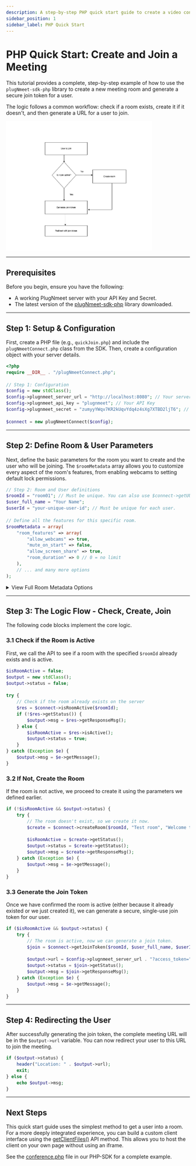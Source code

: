```yaml
---
description: A step-by-step PHP quick start guide to create a video conference room and generate a secure join token using the Plug-N-Meet PHP SDK.
sidebar_position: 1
sidebar_label: PHP Quick Start
---
```


# PHP Quick Start: Create and Join a Meeting

This tutorial provides a complete, step-by-step example of how to use the `plugNmeet-sdk-php` library to create a new meeting room and generate a secure join token for a user.

The logic follows a common workflow: check if a room exists, create it if it doesn't, and then generate a URL for a user to join.

<img src="/img/tutorials/quick_join_flow.png" width="400" alt="Quick Join Logic Flow" loading="lazy"/>

---

## Prerequisites

Before you begin, ensure you have the following:

- A working PlugNmeet server with your API Key and Secret.
- The latest version of the [plugNmeet-sdk-php](https://github.com/mynaparrot/plugNmeet-sdk-php/releases) library downloaded.

---

## Step 1: Setup & Configuration

First, create a PHP file (e.g., `quickJoin.php`) and include the `plugNmeetConnect.php` class from the SDK. Then, create a configuration object with your server details.

```php
<?php
require __DIR__ . "/plugNmeetConnect.php";

// Step 1: Configuration
$config = new stdClass();
$config->plugnmeet_server_url = "http://localhost:8080"; // Your server URL
$config->plugnmeet_api_key = "plugnmeet"; // Your API Key
$config->plugnmeet_secret = "zumyyYWqv7KR2kUqvYdq4z4sXg7XTBD2ljT6"; // Your API Secret

$connect = new plugNmeetConnect($config);
```

---

## Step 2: Define Room & User Parameters

Next, define the basic parameters for the room you want to create and the user who will be joining. The `$roomMetadata` array allows you to customize every aspect of the room's features, from enabling webcams to setting default lock permissions.

```php
// Step 2: Room and User definitions
$roomId = "room01"; // Must be unique. You can also use $connect->getUUID();
$user_full_name = "Your Name";
$userId = "your-unique-user-id"; // Must be unique for each user.

// Define all the features for this specific room.
$roomMetadata = array(
    "room_features" => array(
        "allow_webcams" => true,
        "mute_on_start" => false,
        "allow_screen_share" => true,
        "room_duration" => 0 // 0 = no limit
    ),
    // ... and many more options
);
```

<details>
<summary>View Full Room Metadata Options</summary>

```php
$roomMetadata = array(
    "room_features" => array(
        "allow_webcams" => true,
        "mute_on_start" => false,
        "allow_screen_share" => true,
        "allow_rtmp" => true,
        "allow_view_other_webcams" => true,
        "allow_view_other_users_list" => true,
        "admin_only_webcams" => false,
        "enable_analytics" => true,
        "allow_virtual_bg" => true,
        "allow_raise_hand" => true,
        "room_duration" => 0 // in minutes. 0 = no limit/unlimited
    ),
    "recording_features" => array(
        "is_allow" => true,
        "is_allow_cloud" => true,
        "is_allow_local" => true,
        "enable_auto_cloud_recording" => false
    ),
    "chat_features" => array(
        "allow_chat" => true,
        "allow_file_upload" => true
    ),
    "shared_note_pad_features" => array(
        "allowed_shared_note_pad" => true
    ),
    "whiteboard_features" => array(
        "allowed_whiteboard" => true,
        //"preload_file" => "https://mydomain.com/text_book.pdf"
    ),
    "external_media_player_features" => array(
        "allowed_external_media_player" => true
    ),
    "waiting_room_features" => array(
        "is_active" => false,
    ),
    "breakout_room_features" => array(
        "is_allow" => true,
        "allowed_number_rooms" => 2
    ),
    "display_external_link_features" => array(
        "is_allow" => true,
    ),
    "ingress_features" => array(
        "is_allow" => true,
    ),
    "speech_to_text_translation_features" => array(
        "is_allow" => true,
        "is_allow_translation" => true,
    ),
    "end_to_end_encryption_features" => array(
        "is_enabled" => false,
    ),
    "default_lock_settings" => array(
        "lock_microphone" => false,
        "lock_webcam" => false,
        "lock_screen_sharing" => true,
        "lock_whiteboard" => true,
        "lock_shared_notepad" => true,
        "lock_chat" => false,
        "lock_chat_send_message" => false,
        "lock_chat_file_share" => false,
        "lock_private_chat" => false // user can always send private message to moderator
    )
);
```

</details>

---

## Step 3: The Logic Flow - Check, Create, Join

The following code blocks implement the core logic.

### 3.1 Check if the Room is Active

First, we call the API to see if a room with the specified `$roomId` already exists and is active.

```php
$isRoomActive = false;
$output = new stdClass();
$output->status = false;

try {
    // Check if the room already exists on the server
    $res = $connect->isRoomActive($roomId);
    if (!$res->getStatus()) {
        $output->msg = $res->getResponseMsg();
    } else {
        $isRoomActive = $res->isActive();
        $output->status = true;
    }
} catch (Exception $e) {
    $output->msg = $e->getMessage();
}
```

### 3.2 If Not, Create the Room

If the room is not active, we proceed to create it using the parameters we defined earlier.

```php
if (!$isRoomActive && $output->status) {
    try {
        // The room doesn't exist, so we create it now.
        $create = $connect->createRoom($roomId, "Test room", "Welcome to room", 0, "", $roomMetadata);

        $isRoomActive = $create->getStatus();
        $output->status = $create->getStatus();
        $output->msg = $create->getResponseMsg();
    } catch (Exception $e) {
        $output->msg = $e->getMessage();
    }
}
```

### 3.3 Generate the Join Token

Once we have confirmed the room is active (either because it already existed or we just created it), we can generate a secure, single-use join token for our user.

```php
if ($isRoomActive && $output->status) {
    try {
        // The room is active, now we can generate a join token.
        $join = $connect->getJoinToken($roomId, $user_full_name, $userId, true);

        $output->url = $config->plugnmeet_server_url . "?access_token=" . $join->getToken();
        $output->status = $join->getStatus();
        $output->msg = $join->getResponseMsg();
    } catch (Exception $e) {
        $output->msg = $e->getMessage();
    }
}
```

---

## Step 4: Redirecting the User

After successfully generating the join token, the complete meeting URL will be in the `$output->url` variable. You can now redirect your user to this URL to join the meeting.

```php
if ($output->status) {
    header("Location: " . $output->url);
    exit;
} else {
    echo $output->msg;
}
```

---

## Next Steps

This quick start guide uses the simplest method to get a user into a room. For a more deeply integrated experience, you can build a custom client interface using the [getClientFiles()](/docs/api/get-client-files) API method. This allows you to host the client on your own page without using an iframe.

See the [conference.php](https://github.com/mynaparrot/plugNmeet-sdk-php/blob/main/examples/conference.php) file in our PHP-SDK for a complete example.
